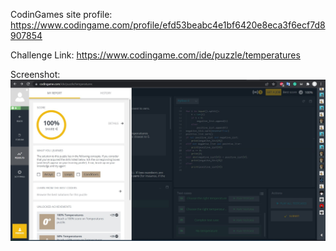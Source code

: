 CodinGames site profile:
https://www.codingame.com/profile/efd53beabc4e1bf6420e8eca3f6ecf7d8907854

Challenge Link:
https://www.codingame.com/ide/puzzle/temperatures

Screenshot:
![alt text](screenshot1.jpg)